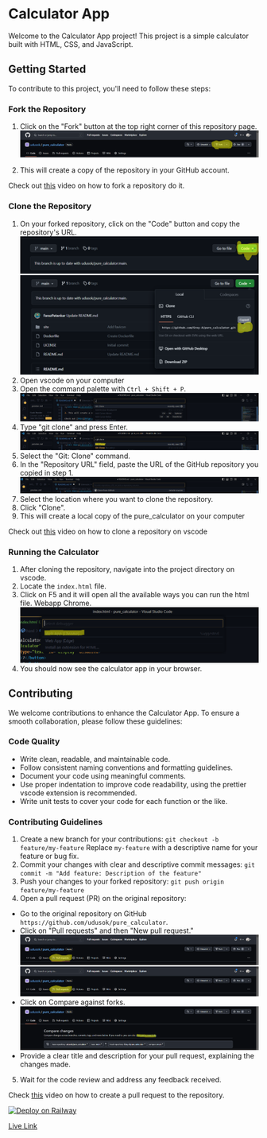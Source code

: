 # Calculator App

Welcome to the Calculator App project! This project is a simple calculator built with HTML, CSS, and JavaScript.

## Getting Started

To contribute to this project, you'll need to follow these steps:

### Fork the Repository

1. Click on the "Fork" button at the top right corner of this repository page.
![Fork Repo](calculator/images/readme/fork.png)

2. This will create a copy of the repository in your GitHub account.

Check out [this](https://vimeo.com/835173929/5a5616a5ae) video on how to fork a repository do it.

### Clone the Repository

1. On your forked repository, click on the "Code" button and copy the repository's URL.
   ![Click "Code"](calculator/images/readme/click_code.png)
   ![Copy Repo Url](calculator/images/readme/copy_repo_url.png)
2. Open vscode on your computer
3. Open the command palette with `Ctrl + Shift + P`.
   ![Command Paletter](calculator/images/readme/command_palette.png)
4. Type "git clone" and press Enter.
   ![Git Clone](calculator/images/readme/git_clone.png)
5. Select the "Git: Clone" command.
6. In the "Repository URL" field, paste the URL of the GitHub repository you copied in step 1.
   ![Repository URL](calculator/images/readme/input_repo_url.png)
7. Select the location where you want to clone the repository.
8. Click "Clone".
9.  This will create a local copy of the pure_calculator on your computer

Check out [this](https://vimeo.com/835176096/4bb8d6d746) video on how to clone a repository on vscode 

### Running the Calculator

1. After cloning the repository, navigate into the project directory on vscode.
2. Locate the `index.html` file.
3. Click on F5 and it will open all the available ways you can run the html file. Webapp Chrome.
   ![Webapp Chrome](calculator/images/readme/webapp_chrome.png)
4. You should now see the calculator app in your browser.

## Contributing

We welcome contributions to enhance the Calculator App. To ensure a smooth collaboration, please follow these guidelines:

### Code Quality

- Write clean, readable, and maintainable code.
- Follow consistent naming conventions and formatting guidelines.
- Document your code using meaningful comments.
- Use proper indentation to improve code readability, using the prettier vscode extension is recommended.
- Write unit tests to cover your code for each function or the like.

### Contributing Guidelines

1. Create a new branch for your contributions:
   `git checkout -b feature/my-feature`
    Replace `my-feature` with a descriptive name for your feature or bug fix.
2. Commit your changes with clear and descriptive commit messages:
    `git commit -m "Add feature: Description of the feature"`
3. Push your changes to your forked repository:
   `git push origin feature/my-feature`
4. Open a pull request (PR) on the original repository:
- Go to the original repository on GitHub `https://github.com/udusok/pure_calculator`. 
- Click on "Pull requests" and then "New pull request."
  ![Click Pull Requests](calculator/images/readme/click_pull_requests_tab.png)
  ![Click New Pull Requests](calculator/images/readme/click_pull_requests_tab.png)
- Click on Compare against forks.
  ![Compare Against Forks](calculator/images/readme/compare_against_forks.png)
- Provide a clear title and description for your pull request, explaining the changes made.
5. Wait for the code review and address any feedback received.

Check [this](https://vimeo.com/835186633/248bb95615) video on how to create a pull request to the repository.

[![Deploy on Railway](https://railway.app/button.svg)](https://railway.app/new/template/o3MbZe)

[Live Link](https://udusok-pure-calculator.up.railway.app/)

